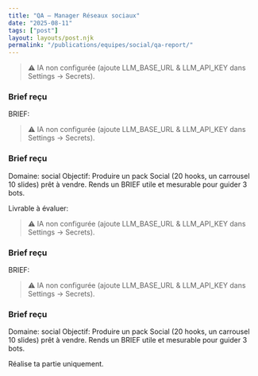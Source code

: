 ```yaml
---
title: "QA — Manager Réseaux sociaux"
date: "2025-08-11"
tags: ["post"]
layout: layouts/post.njk
permalink: "/publications/equipes/social/qa-report/"
---
```

> ⚠️ IA non configurée (ajoute LLM_BASE_URL & LLM_API_KEY dans Settings → Secrets).

### Brief reçu
BRIEF:
> ⚠️ IA non configurée (ajoute LLM_BASE_URL & LLM_API_KEY dans Settings → Secrets).

### Brief reçu
Domaine: social
Objectif: Produire un pack Social (20 hooks, un carrousel 10 slides) prêt à vendre.
Rends un BRIEF utile et mesurable pour guider 3 bots.

Livrable à évaluer:
> ⚠️ IA non configurée (ajoute LLM_BASE_URL & LLM_API_KEY dans Settings → Secrets).

### Brief reçu
BRIEF:
> ⚠️ IA non configurée (ajoute LLM_BASE_URL & LLM_API_KEY dans Settings → Secrets).

### Brief reçu
Domaine: social
Objectif: Produire un pack Social (20 hooks, un carrousel 10 slides) prêt à vendre.
Rends un BRIEF utile et mesurable pour guider 3 bots.

Réalise ta partie uniquement.